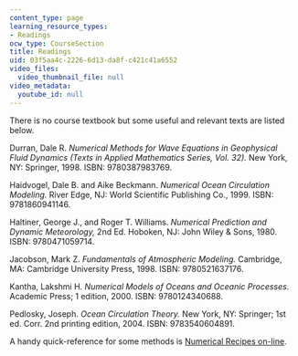 ```yaml
---
content_type: page
learning_resource_types:
- Readings
ocw_type: CourseSection
title: Readings
uid: 03f5aa4c-2226-6d13-da8f-c421c41a6552
video_files:
  video_thumbnail_file: null
video_metadata:
  youtube_id: null
---
```


There is no course textbook but some useful and relevant texts are listed below.

Durran, Dale R. _Numerical Methods for Wave Equations in Geophysical Fluid Dynamics (Texts in Applied Mathematics Series, Vol. 32)._ New York, NY: Springer, 1998. ISBN: 9780387983769.

Haidvogel, Dale B. and Aike Beckmann. _Numerical Ocean Circulation Modeling._ River Edge, NJ: World Scientific Publishing Co., 1999. ISBN: 9781860941146.

Haltiner, George J., and Roger T. Williams. _Numerical Prediction and Dynamic Meteorology,_ 2nd Ed. Hoboken, NJ: John Wiley & Sons, 1980. ISBN: 9780471059714.

Jacobson, Mark Z. _Fundamentals of Atmospheric Modeling._ Cambridge, MA: Cambridge University Press, 1998. ISBN: 9780521637176.

Kantha, Lakshmi H. _Numerical Models of Oceans and Oceanic Processes._ Academic Press; 1 edition, 2000. ISBN: 9780124340688.

Pedlosky, Joseph. _Ocean Circulation Theory._ New York, NY: Springer; 1st ed. Corr. 2nd printing edition, 2004. ISBN: 9783540604891.

A handy quick-reference for some methods is [Numerical Recipes on-line](http://numerical.recipes/).